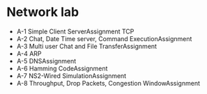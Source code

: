 # Network lab

* A-1 Simple Client ServerAssignment TCP
* A-2 Chat, Date Time server, Command ExecutionAssignment
* A-3 Multi user Chat and File TransferAssignment
* A-4 ARP
* A-5 DNSAssignment
* A-6 Hamming CodeAssignment
* A-7 NS2-Wired SimulationAssignment
* A-8 Throughput, Drop Packets, Congestion WindowAssignment
